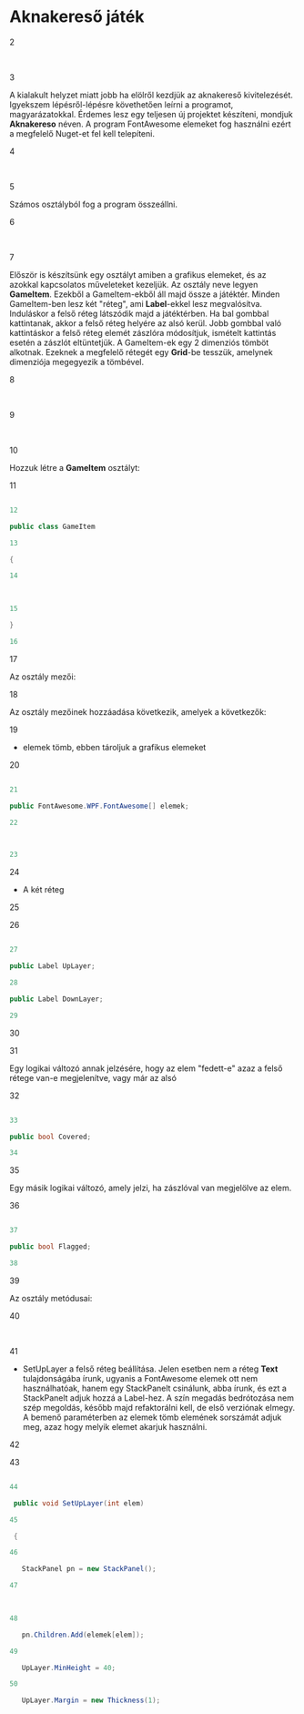 # Aknakereső játék

2

​

3

A kialakult helyzet miatt jobb ha elölről kezdjük az aknakereső kivitelezését. Igyekszem lépésről-lépésre követhetően leírni a programot, magyarázatokkal. Érdemes lesz egy teljesen új projektet készíteni, mondjuk **Aknakereso** néven. A program FontAwesome elemeket fog használni ezért a megfelelő Nuget-et fel kell telepíteni.

4

​

5

Számos osztályból fog a program összeállni.

6

​

7

Először is készítsünk egy osztályt amiben a grafikus elemeket, és az azokkal kapcsolatos műveleteket kezeljük. Az osztály neve legyen **GameItem**. Ezekből a GameItem-ekből áll majd össze a játéktér. Minden GameItem-ben lesz két "réteg", ami **Label**-ekkel lesz megvalósítva. Induláskor a felső réteg látszódik majd a játéktérben. Ha bal gombbal kattintanak, akkor a felső réteg helyére az alsó kerül. Jobb gombbal való kattintáskor a felső réteg elemét zászlóra módosítjuk, ismételt kattintás esetén a zászlót eltüntetjük. A GameItem-ek egy 2 dimenziós tömböt alkotnak. Ezeknek a megfelelő rétegét egy **Grid**-be tesszük, amelynek dimenziója megegyezik a tömbével.

8

​

9

​

10

Hozzuk létre a **GameItem** osztályt:

11

```C#

12

public class GameItem

13

{

14

    

15

}

16

```

17

Az osztály mezői:

18

Az osztály mezőinek hozzáadása következik, amelyek a következők:

19

 - elemek tömb, ebben tároljuk a grafikus elemeket

20

 ```C#

21

 public FontAwesome.WPF.FontAwesome[] elemek;

22

 

23

 ```

24

 - A két réteg

25

 

26

 ```C#

27

 public Label UpLayer;

28

 public Label DownLayer;

29

 ```

30

 

31

 Egy logikai változó annak jelzésére, hogy az elem "fedett-e" azaz a felső rétege van-e megjelenítve, vagy már az alsó

32

 ```C#

33

 public bool Covered;

34

 ```

35

 Egy másik logikai változó, amely jelzi, ha zászlóval van megjelölve az elem.

36

 ```C#

37

 public bool Flagged;

38

 ```

39

Az osztály metódusai:

40

​

41

 - SetUpLayer a felső réteg beállítása. Jelen esetben nem a réteg **Text** tulajdonságába írunk, ugyanis a FontAwesome elemek ott nem használhatóak, hanem egy StackPanelt csinálunk, abba írunk, és ezt a StackPanelt adjuk hozzá a Label-hez. A szín megadás bedrótozása nem szép megoldás, később majd refaktorálni kell, de első verziónak elmegy. A bemenő paraméterben az elemek tömb elemének sorszámát adjuk meg, azaz hogy melyik elemet akarjuk használni.

42

 

43

 ```C#

44

  public void SetUpLayer(int elem)

45

  {

46

    StackPanel pn = new StackPanel();

47

            

48

    pn.Children.Add(elemek[elem]);

49

    UpLayer.MinHeight = 40;

50

    UpLayer.Margin = new Thickness(1);

